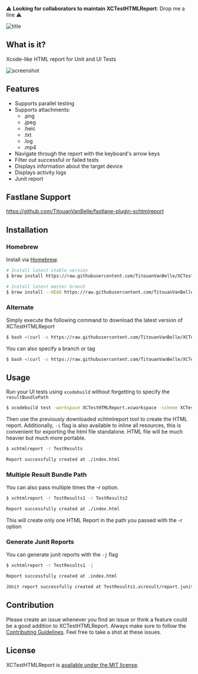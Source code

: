 :warning: **Looking for collaborators to maintain XCTestHTMLReport**: Drop me a line :warning: 

![title](https://i.imgur.com/yTtjLP6.png)

## What is it?

Xcode-like HTML report for Unit and UI Tests

![screenshot](https://i.imgur.com/NHRzoXG.jpg)

## Features

- Supports parallel testing
- Supports attachments:
  - .png
  - .jpeg
  - .heic
  - .txt
  - .log
  - .mp4
- Navigate through the report with the keyboard's arrow keys
- Filter out successful or failed tests
- Displays information about the target device
- Displays activity logs
- Junit report

## Fastlane Support

https://github.com/TitouanVanBelle/fastlane-plugin-xchtmlreport

## Installation

### Homebrew

Install via [Homebrew](https://brew.sh/).

```bash
# Install latest stable version
$ brew install https://raw.githubusercontent.com/TitouanVanBelle/XCTestHTMLReport/develop/xchtmlreport.rb

# Install latest master branch
$ brew install --HEAD https://raw.githubusercontent.com/TitouanVanBelle/XCTestHTMLReport/develop/xchtmlreport.rb
```

### Alternate

Simply execute the following command to download the latest version of XCTestHTMLReport

``` bash
$ bash <(curl -s https://raw.githubusercontent.com/TitouanVanBelle/XCTestHTMLReport/master/install.sh)
```

You can also specify a branch or tag

``` bash
$ bash <(curl -s https://raw.githubusercontent.com/TitouanVanBelle/XCTestHTMLReport/master/install.sh) '1.0.0'
```

## Usage

Run your UI tests using `xcodebuild` without forgetting to specify the `resultBundlePath`

``` bash
$ xcodebuild test -workspace XCTestHTMLReport.xcworkspace -scheme XCTestHTMLReportSampleApp -destination 'platform=iOS Simulator,name=iPhone 7,OS=11.0' -resultBundlePath TestResults
```

Then use the previously downloaded xchtmlreport tool to create the HTML report. Additionally, `-i` flag is also available to inline all resources, this is convenient for exporting the html file standalone. HTML file will be much heavier but much more portable.

``` bash
$ xchtmlreport -r TestResults

Report successfully created at ./index.html
```

### Multiple Result Bundle Path

You can also pass multiple times the -r option.

``` bash
$ xchtmlreport -r TestResults1 -r TestResults2

Report successfully created at ./index.html
```

This will create only one HTML Report in the path you passed with the -r option

### Generate Junit Reports

You can generate junit reports with the `-j` flag

``` bash
$ xchtmlreport -r TestResults1 -j

Report successfully created at .index.html

JUnit report successfully created at TestResults1.xcresult/report.junit
```



## Contribution

Please create an issue whenever you find an issue or think a feature could be a good addition to XCTestHTMLReport. Always make sure to follow the [Contributing Guidelines](https://github.com/TitouanVanBelle/XCTestHTMLReport/blob/master/CONTRIBUTING.md). Feel free to take a shot at these issues.

## License

XCTestHTMLReport is [available under the MIT license](https://github.com/TitouanVanBelle/XCTestHTMLReport/blob/master/LICENSE).
